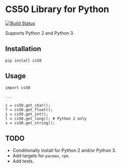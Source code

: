 # CS50 Library for Python

[![Build Status](https://travis-ci.org/cs50/python-cs50.svg?branch=master)](https://travis-ci.org/cs50/python-cs50)

Supports Python 2 and Python 3.

## Installation

```
pip install cs50
```

## Usage

    import cs50

    ...

    c = cs50.get_char();
    f = cs50.get_float();
    i = cs50.get_int();
    l = cs50.get_long(); # Python 2 only
    s = cs50.get_string();

## TODO
* Conditionally install for Python 2 and/or Python 3.
* Add targets for `pacman`, `rpm`.
* Add tests.
